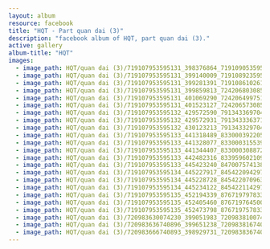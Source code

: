 ```yaml
---
layout: album
resource: facebook
title: "HQT - Part quan dai (3)"
description: "facebook album of HQT, part quan dai (3)."
active: gallery
album-title: "HQT"
images:
  - image_path: HQT/quan dai (3)/719107953595131_398376864_719109053595021_1686080055851344774_n.jpg
  - image_path: HQT/quan dai (3)/719107953595131_399140009_719108923595034_6770699347492735154_n.jpg
  - image_path: HQT/quan dai (3)/719107953595131_399281391_719108610261732_3990041475341736923_n.jpg
  - image_path: HQT/quan dai (3)/719107953595131_399859813_724206803085246_1837813365839655716_n.jpg
  - image_path: HQT/quan dai (3)/719107953595131_401069290_724206499751943_3022557745734163658_n.jpg
  - image_path: HQT/quan dai (3)/719107953595131_401523127_724206573085269_6124168121900331488_n.jpg
  - image_path: HQT/quan dai (3)/719107953595132_429572590_791343369704922_1809195158396383823_n.jpg
  - image_path: HQT/quan dai (3)/719107953595132_429572931_791343336371592_2984511505310181678_n.jpg
  - image_path: HQT/quan dai (3)/719107953595132_430123213_791343329704926_4292701747997474498_n.jpg
  - image_path: HQT/quan dai (3)/719107953595133_441318489_833000392205886_876122322660811337_n.jpg
  - image_path: HQT/quan dai (3)/719107953595133_441328077_833000315539227_8744071771782847308_n.jpg
  - image_path: HQT/quan dai (3)/719107953595133_441344407_833000308872561_2880660310574967550_n.jpg
  - image_path: HQT/quan dai (3)/719107953595133_442482316_833959602109965_7536583997721072913_n.jpg
  - image_path: HQT/quan dai (3)/719107953595133_445423240_847007574138501_2460605780420920858_n.jpg
  - image_path: HQT/quan dai (3)/719107953595134_445227917_845422094297049_9106403193256661843_n.jpg
  - image_path: HQT/quan dai (3)/719107953595134_445228728_845422070963718_8108693799945557566_n.jpg
  - image_path: HQT/quan dai (3)/719107953595134_445234122_845422114297047_5747219537247641628_n.jpg
  - image_path: HQT/quan dai (3)/719107953595135_452194339_876719797833945_5282785599320585979_n.jpg
  - image_path: HQT/quan dai (3)/719107953595135_452405460_876719764500615_6328586311219351208_n.jpg
  - image_path: HQT/quan dai (3)/719107953595135_452473798_876719757833949_6896966747879473046_n.jpg
  - image_path: HQT/quan dai (3)/720983630074230_399051983_720983810074212_4924227652442634647_n.jpg
  - image_path: HQT/quan dai (3)/720983636740896_399651238_720983816740878_7042073039609228037_n.jpg
  - image_path: HQT/quan dai (3)/720983666740893_398929731_720983836740876_1349833845086356929_n.jpg
---
```

